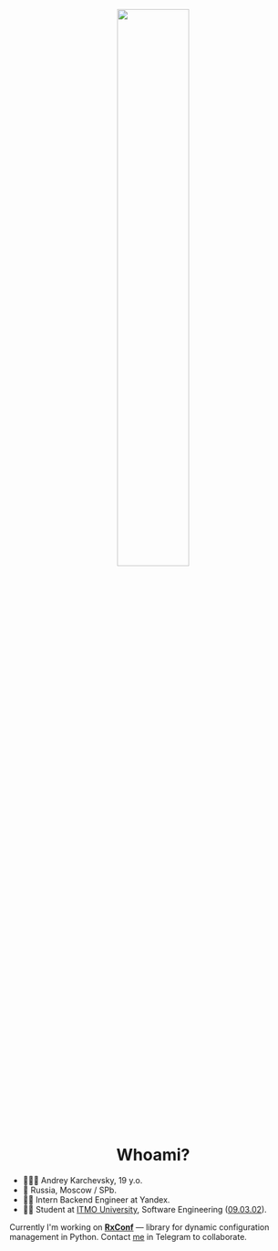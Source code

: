 <p align="center" width="100%">
    <img width="50%" src="https://github.com/realkarych/realkarych/assets/62261985/3a185c8c-7922-48a9-8f59-b31745efa481">
</p>

<h1 align="center"> Whoami?</h1>

<ul>
    <li>🤵🏼‍♂️ Andrey Karchevsky, 19 y.o.</li>
    <li>🌆 Russia, Moscow / SPb.</li>
    <li>🧑‍💻 Intern Backend Engineer at Yandex.</li>
    <li>🕵️‍♂️ Student at <a href="https://itmo.ru">ITMO University</a>, Software Engineering (<a href="https://fitp.itmo.ru/p/about-fitp/753">09.03.02</a>).</li>
</ul>

Currently I'm working on <b><a href="https://github.com/realkarych/rxconf">RxConf</a></b> — library for dynamic configuration management in Python. Contact <a href="https://t.me/karych">me</a> in Telegram to collaborate.
